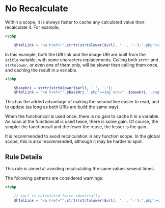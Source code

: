 <!-- Performances -->
# No Recalculate

Within a scope, it is always faster to cache any calculated value than recalculate it. For example, 

```php
<?php

    $htmlLink = '<a href="'.strtr(strtolower($url), ' ', '-').'.php"><img src="'.strtr(strtolower($url), ' ', '-').'.png" alt="$title"></a>';
```

In this example, both the URI link and the image URI are built from the `$title` variable, with some characters replacements. Calling both `strtr` and `strtolower`, or even one of them only, will be slower than calling them once, and caching the result in a variable. 

```php
<?php

	$baseUri = strtr(strtolower($url), ' ', '-');
    $htmlLink = '<a href="'.$baseUri.'.php"><img src="'.$baseUri.'.png" alt="$title"></a>';

```

This has the added advantage of making the second line easier to read, and to update (as long as both URIs are build the same way). 

When the functioncall is used once, there is no gain to cache it in a variable. As soon at the functioncall is used twice, there is some gain. Of course, the simpler the functioncall and the fewer the reuse, the lesser is the gain. 

It is recommended to avoid recalculation in any function scope. In the global scope, this is also recommended, although it may be harder to spot. 

## Rule Details

This rule is aimed at avoiding recalculating the same values several times.

The following patterns are considered warnings:

```php
<?php

	// $url is calculated twice identically
    $htmlLink = '<a href="'.strtr(strtolower($url), ' ', '-').'.php"><img src="'.strtr(strtolower($url), ' ', '-').'.png" alt="$title"></a>';

```

